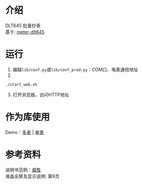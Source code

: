 # 介绍
DLT645 批量抄表  
基于: [meter-dlt645](https://github.com/glx-technologies/meter-dlt645)

# 运行

1. 编辑`lib/conf.py`或`lib/conf_prod.py`：COM口、电表通信地址
2.

    ./start_web.sh

3. 打开浏览器，访问HTTP地址

# 作为库使用
Demo：[多表](https://nbviewer.jupyter.org/github/fzinfz/scripts/blob/master/python/hw/power_meter_DLT645/multi.ipynb) | 
[单表](https://nbviewer.jupyter.org/github/fzinfz/scripts/blob/master/python/hw/power_meter_DLT645/single.ipynb)
    
# 参考资料
说明书范例：[威胜](http://www.wasion.com/UploadFiles/files/DTSD342DSSD342-5N5D5Z%E5%AF%BC%E8%BD%A8%E5%AE%89%E8%A3%85%E7%94%B5%E5%AD%90%E5%BC%8F%E5%A4%9A%E5%8A%9F%E8%83%BD%E7%94%B5%E8%83%BD%E8%A1%A8%E4%BD%BF%E7%94%A8%E8%AF%B4%E6%98%8E%E4%B9%A6.pdf)  
液晶全屏及显示说明: 第9页
